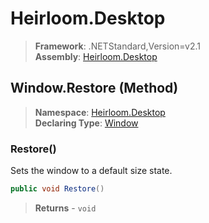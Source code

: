 # Heirloom.Desktop

> **Framework**: .NETStandard,Version=v2.1  
> **Assembly**: [Heirloom.Desktop][0]

## Window.Restore (Method)

> **Namespace**: [Heirloom.Desktop][0]  
> **Declaring Type**: [Window][1]

### Restore()

Sets the window to a default size state.

```cs
public void Restore()
```

> **Returns** - `void`

[0]: ../../../Heirloom.Desktop.md
[1]: ../Window.md
